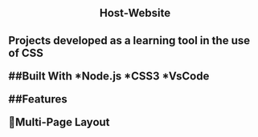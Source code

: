 <h2 align="center">Host-Website<h2>
  
  Projects developed as a learning tool in the use of **CSS**
  
##Built With
  *Node.js
  *CSS3
  *VsCode
  
 ##Features
   
   :open_file_folder:Multi-Page Layout
   
